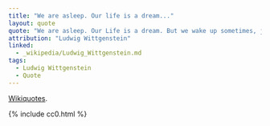 ```yaml
---
title: "We are asleep. Our life is a dream..."
layout: quote
quote: "We are asleep. Our Life is a dream. But we wake up sometimes, just enough to know that we are dreaming."
attribution: "Ludwig Wittgenstein"
linked:
  - _wikipedia/Ludwig_Wittgenstein.md
tags:
  - Ludwig Wittgenstein
  - Quote
---
```

[Wikiquotes](https://en.wikiquote.org/wiki/Ludwig_Wittgenstein).

{% include cc0.html %}